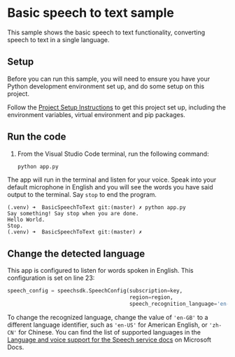 # Basic speech to text sample

This sample shows the basic speech to text functionality, converting speech to text in a single language.

## Setup

Before you can run this sample, you will need to ensure you have your Python development environment set up, and do some setup on this project.

Follow the [Project Setup Instructions](https://github.com/jimbobbennett/SpeechToTextSamples/blob/master/ProjectSetup.md) to get this project set up, including the environment variables, virtual environment and pip packages.

## Run the code

1. From the Visual Studio Code terminal, run the following command:

    ```sh
    python app.py
    ```

The app will run in the terminal and listen for your voice. Speak into your default microphone in English and you will see the words you have said output to the terminal. Say `stop` to end the program.

```output
(.venv) ➜  BasicSpeechToText git:(master) ✗ python app.py
Say something! Say stop when you are done.
Hello World.
Stop.
(.venv) ➜  BasicSpeechToText git:(master) ✗
```

## Change the detected language

This app is configured to listen for words spoken in English. This configuration is set on line 23:

```python
speech_config = speechsdk.SpeechConfig(subscription=key,
                                       region=region,
                                       speech_recognition_language='en-GB')
```

To change the recognized language, change the value of `'en-GB'` to a different language identifier, such as `'en-US'` for American English, or `'zh-CN'` for Chinese. You can find the list of supported languages in the [Language and voice support for the Speech service docs](https://docs.microsoft.com/azure/cognitive-services/speech-service/language-support?WT.mc_id=build2020_ca-github-jabenn) on Microsoft Docs.
